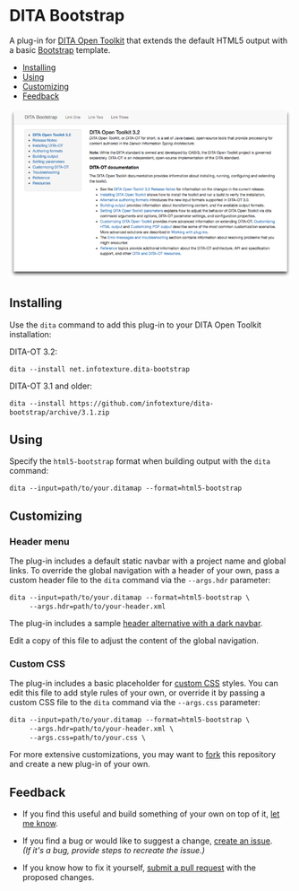 # DITA Bootstrap

A plug-in for [DITA Open Toolkit][1] that extends the default HTML5 output with a basic [Bootstrap][2] template.

<!-- MarkdownTOC levels="1,2" -->

- [Installing](#installing)
- [Using](#using)
- [Customizing](#customizing)
- [Feedback](#feedback)

<!-- /MarkdownTOC -->

![Sample DITA Bootstrap output](images/dita-bootstrap-default-screenshot.png)

## Installing

Use the `dita` command to add this plug-in to your DITA Open Toolkit installation:

DITA-OT 3.2:

    dita --install net.infotexture.dita-bootstrap

DITA-OT 3.1 and older:

    dita --install https://github.com/infotexture/dita-bootstrap/archive/3.1.zip

## Using

Specify the `html5-bootstrap` format when building output with the `dita` command:

    dita --input=path/to/your.ditamap --format=html5-bootstrap

## Customizing

### Header menu

The plug-in includes a default static navbar with a project name and global links. To override the global navigation with a header of your own, pass a custom header file to the `dita` command via the `--args.hdr` parameter:

    dita --input=path/to/your.ditamap --format=html5-bootstrap \
         --args.hdr=path/to/your-header.xml

The plug-in includes a sample [header alternative with a dark navbar][3].

Edit a copy of this file to adjust the content of the global navigation.

### Custom CSS

The plug-in includes a basic placeholder for [custom CSS][4] styles. You can edit this file to add style rules of your own, or override it by passing a custom CSS file to the `dita` command via the `--args.css` parameter:

    dita --input=path/to/your.ditamap --format=html5-bootstrap \
         --args.hdr=path/to/your-header.xml \
         --args.css=path/to/your.css \

For more extensive customizations, you may want to [fork][5] this repository and create a new plug-in of your own.

## Feedback

- If you find this useful and build something of your own on top of it, [let me know][6].

- If you find a bug or would like to suggest a change, [create an issue][7].  
  _(If it's a bug, provide steps to recreate the issue.)_

- If you know how to fix it yourself, [submit a pull request][8] with the proposed changes.

[1]: http://www.dita-ot.org
[2]: https://getbootstrap.com/docs/3.3
[3]: https://github.com/infotexture/dita-bootstrap/blob/3.1/includes/bs-navbar-inverse.hdr.xml
[4]: https://github.com/infotexture/dita-bootstrap/blob/3.1/css/custom.css
[5]: https://help.github.com/articles/fork-a-repo/
[6]: https://twitter.com/infotexture
[7]: https://github.com/infotexture/dita-bootstrap/issues/new
[8]: https://help.github.com/articles/using-pull-requests/
